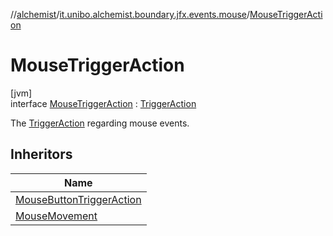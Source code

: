 //[alchemist](../../../index.md)/[it.unibo.alchemist.boundary.jfx.events.mouse](../index.md)/[MouseTriggerAction](index.md)

# MouseTriggerAction

[jvm]\
interface [MouseTriggerAction](index.md) : [TriggerAction](../../it.unibo.alchemist.boundary.jfx.events.generic/-trigger-action/index.md)

The [TriggerAction](../../it.unibo.alchemist.boundary.jfx.events.generic/-trigger-action/index.md) regarding mouse events.

## Inheritors

| Name |
|---|
| [MouseButtonTriggerAction](../-mouse-button-trigger-action/index.md) |
| [MouseMovement](../-mouse-movement/index.md) |
